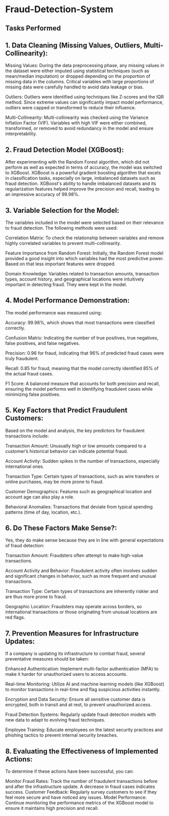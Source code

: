 # Fraud-Detection-System
## Tasks Performed
## 1. Data Cleaning (Missing Values, Outliers, Multi-Collinearity):
Missing Values: During the data preprocessing phase, any missing values in the dataset were either imputed using statistical techniques (such as mean/median imputation) or dropped depending on the proportion of missing data in the columns. Critical variables with large proportions of missing data were carefully handled to avoid data leakage or bias.

Outliers: Outliers were identified using techniques like Z-scores and the IQR method. Since extreme values can significantly impact model performance, outliers were capped or transformed to reduce their influence.

Multi-Collinearity: Multi-collinearity was checked using the Variance Inflation Factor (VIF). Variables with high VIF were either combined, transformed, or removed to avoid redundancy in the model and ensure interpretability.

## 2. Fraud Detection Model (XGBoost):
After experimenting with the Random Forest algorithm, which did not perform as well as expected in terms of accuracy, the model was switched to XGBoost. XGBoost is a powerful gradient boosting algorithm that excels in classification tasks, especially on large, imbalanced datasets such as fraud detection. XGBoost's ability to handle imbalanced datasets and its regularization features helped improve the precision and recall, leading to an impressive accuracy of 99.98%.

## 3. Variable Selection for the Model:
The variables included in the model were selected based on their relevance to fraud detection. The following methods were used:

Correlation Matrix: To check the relationship between variables and remove highly correlated variables to prevent multi-collinearity.

Feature Importance from Random Forest: Initially, the Random Forest model provided a good insight into which variables had the most predictive power. Based on that less important features were dropped.

Domain Knowledge: Variables related to transaction amounts, transaction types, account history, and geographical locations were intuitively important in detecting fraud. They were kept in the model.

## 4. Model Performance Demonstration:
The model performance was measured using:

Accuracy: 99.98%, which shows that most transactions were classified correctly.

Confusion Matrix: Indicating the number of true positives, true negatives, false positives, and false negatives.

Precision: 0.96 for fraud, indicating that 96% of predicted fraud cases were truly fraudulent.

Recall: 0.85 for fraud, meaning that the model correctly identified 85% of the actual fraud cases.

F1 Score: A balanced measure that accounts for both precision and recall, ensuring the model performs well in identifying fraudulent cases while minimizing false positives.

## 5. Key Factors that Predict Fraudulent Customers:
Based on the model and analysis, the key predictors for fraudulent transactions include:

Transaction Amount: Unusually high or low amounts compared to a customer’s historical behavior can indicate potential fraud.

Account Activity: Sudden spikes in the number of transactions, especially international ones.

Transaction Type: Certain types of transactions, such as wire transfers or online purchases, may be more prone to fraud.

Customer Demographics: Features such as geographical location and account age can also play a role.

Behavioral Anomalies: Transactions that deviate from typical spending patterns (time of day, location, etc.).

## 6. Do These Factors Make Sense?:
Yes, they do make sense because they are in line with general expectations of fraud detection:

Transaction Amount: Fraudsters often attempt to make high-value transactions.

Account Activity and Behavior: Fraudulent activity often involves sudden and significant changes in behavior, such as more frequent and unusual transactions.

Transaction Type: Certain types of transactions are inherently riskier and are thus more prone to fraud.

Geographic Location: Fraudsters may operate across borders, so international transactions or those originating from unusual locations are red flags.

## 7. Prevention Measures for Infrastructure Updates:
If a company is updating its infrastructure to combat fraud, several preventative measures should be taken:

Enhanced Authentication: Implement multi-factor authentication (MFA) to make it harder for unauthorized users to access accounts.

Real-time Monitoring: Utilize AI and machine learning models (like XGBoost) to monitor transactions in real-time and flag suspicious activities instantly.

Encryption and Data Security: Ensure all sensitive customer data is encrypted, both in transit and at rest, to prevent unauthorized access.

Fraud Detection Systems: Regularly update fraud detection models with new data to adapt to evolving fraud techniques.

Employee Training: Educate employees on the latest security practices and phishing tactics to prevent internal security breaches.

## 8. Evaluating the Effectiveness of Implemented Actions:
To determine if these actions have been successful, you can:

Monitor Fraud Rates: Track the number of fraudulent transactions before and after the infrastructure update. A decrease in fraud cases indicates success.
Customer Feedback: Regularly survey customers to see if they feel more secure and have noticed any issues.
Model Performance: Continue monitoring the performance metrics of the XGBoost model to ensure it maintains high precision and recall.





